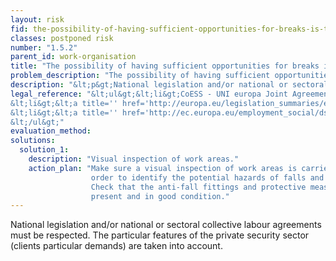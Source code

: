 ```yaml
---
layout: risk
fid: the-possibility-of-having-sufficient-opportunities-for-breaks-is-taken-into-account
classes: postponed risk
number: "1.5.2"
parent_id: work-organisation
title: "The possibility of having sufficient opportunities for breaks is taken into account."
problem_description: "The possibility of having sufficient opportunities for breaks is not taken into account."
description: "&lt;p&gt;National legislation and/or national or sectoral collective labour agreements must be respected. The particular features of the private security sector (clients particular demands) are taken into account.&lt;/p&gt;"
legal_reference: "&lt;ul&gt;&lt;li&gt;CoESS - UNI europa Joint Agreement&lt;/li&gt;&amp;#13;
&lt;li&gt;&lt;a title='' href='http://europa.eu/legislation_summaries/employment_and_social_policy/health_hygiene_safety_at_work/c11113_en.htm' rel='nofollow' target='_blank'&gt;89/391/CEE Implementing measures to improve the health and safety of workers (framework directive).&lt;/a&gt;&lt;/li&gt;&amp;#13;
&lt;li&gt;&lt;a title='' href='http://ec.europa.eu/employment_social/dsw/public/actRetrieveText.do?id=10402' rel='nofollow' target='_blank'&gt;EU Framework agreement on work-related stress&lt;/a&gt;&lt;/li&gt;&amp;#13;
&lt;/ul&gt;"
evaluation_method: 
solutions:
  solution_1:
    description: "Visual inspection of work areas."
    action_plan: "Make sure a visual inspection of work areas is carried out in
                  order to identify the potential hazards of falls and slips.
                  Check that the anti-fall fittings and protective measures are
                  present and in good condition."
---
```

National legislation and/or national or sectoral collective labour agreements
must be respected. The particular features of the private security sector
(clients particular demands) are taken into account.


